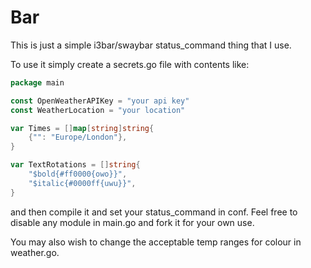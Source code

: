 # Bar

This is just a simple i3bar/swaybar status_command thing that I use.

To use it simply create a secrets.go file with contents like:
```go
package main

const OpenWeatherAPIKey = "your api key"
const WeatherLocation = "your location"

var Times = []map[string]string{
	{"": "Europe/London"},
}

var TextRotations = []string{
	"$bold{#ff0000{owo}}",
	"$italic{#0000ff{uwu}}",
}


```
and then compile it and set your status_command in conf.
Feel free to disable any module in main.go and fork it for your own use.

You may also wish to change the acceptable temp ranges for colour in weather.go.